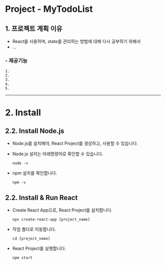 Project - MyTodoList
======================

## 1. 프로젝트 계획 이유
- React를 사용하며, state를 관리하는 방법에 대해 다시 공부하기 위해서
- ...

### - 제공기능
	1. 
	2. 
	3. 
    4. 
    5. 

****
# 2. Install

## 2.2. Install Node.js
 - Node.js를 설치해야, React Project를 생성하고, 사용할 수 있습니다.
 - Node.js 설치는 아래명령어로 확인할 수 있습니다.
    ```
    node -v
    ```

 - npm 설치를 확인합니다.
    ```
    npm -v
    ```
    
## 2.2. Install & Run React
 - Create React App으로, React Project를 설치합니다.
    ```
    npx create-react-app [project_name]
    ```
 - 작업 폴더로 이동합니다.
    ```
    cd [project_name]
    ```
 - React Project를 실행합니다.
    ```
    npm start
    ```